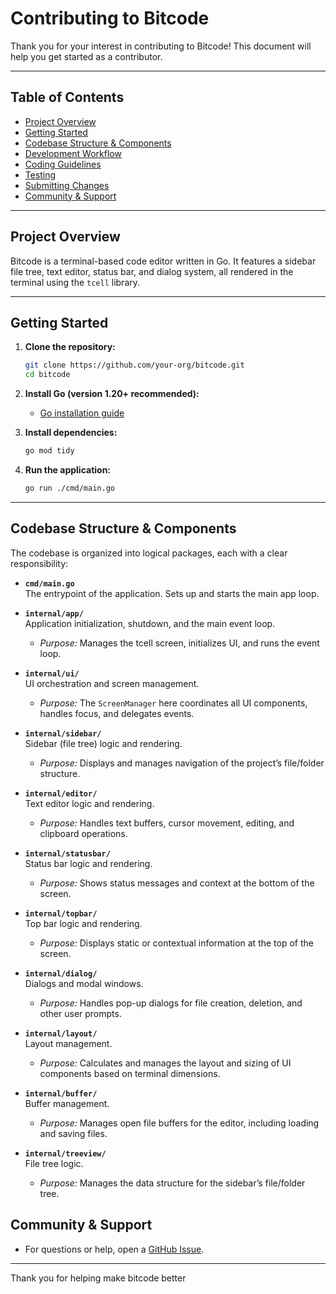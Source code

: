 # Contributing to Bitcode

Thank you for your interest in contributing to Bitcode! This document will help you get started as a contributor.

---

## Table of Contents

- [Project Overview](#project-overview)
- [Getting Started](#getting-started)
- [Codebase Structure & Components](#codebase-structure--components)
- [Development Workflow](#development-workflow)
- [Coding Guidelines](#coding-guidelines)
- [Testing](#testing)
- [Submitting Changes](#submitting-changes)
- [Community & Support](#community--support)

---

## Project Overview

Bitcode is a terminal-based code editor written in Go. It features a sidebar file tree, text editor, status bar, and dialog system, all rendered in the terminal using the `tcell` library.

---

## Getting Started

1. **Clone the repository:**
   ```sh
   git clone https://github.com/your-org/bitcode.git
   cd bitcode
   ```

2. **Install Go (version 1.20+ recommended):**
   - [Go installation guide](https://golang.org/doc/install)

3. **Install dependencies:**
   ```sh
   go mod tidy
   ```

4. **Run the application:**
   ```sh
   go run ./cmd/main.go
   ```

---

## Codebase Structure & Components

The codebase is organized into logical packages, each with a clear responsibility:

- **`cmd/main.go`**  
  The entrypoint of the application. Sets up and starts the main app loop.

- **`internal/app/`**  
  Application initialization, shutdown, and the main event loop.  
  - *Purpose:* Manages the tcell screen, initializes UI, and runs the event loop.

- **`internal/ui/`**  
  UI orchestration and screen management.  
  - *Purpose:* The `ScreenManager` here coordinates all UI components, handles focus, and delegates events.

- **`internal/sidebar/`**  
  Sidebar (file tree) logic and rendering.  
  - *Purpose:* Displays and manages navigation of the project’s file/folder structure.

- **`internal/editor/`**  
  Text editor logic and rendering.  
  - *Purpose:* Handles text buffers, cursor movement, editing, and clipboard operations.

- **`internal/statusbar/`**  
  Status bar logic and rendering.  
  - *Purpose:* Shows status messages and context at the bottom of the screen.

- **`internal/topbar/`**  
  Top bar logic and rendering.  
  - *Purpose:* Displays static or contextual information at the top of the screen.

- **`internal/dialog/`**  
  Dialogs and modal windows.  
  - *Purpose:* Handles pop-up dialogs for file creation, deletion, and other user prompts.

- **`internal/layout/`**  
  Layout management.  
  - *Purpose:* Calculates and manages the layout and sizing of UI components based on terminal dimensions.

- **`internal/buffer/`**  
  Buffer management.  
  - *Purpose:* Manages open file buffers for the editor, including loading and saving files.

- **`internal/treeview/`**  
  File tree logic.  
  - *Purpose:* Manages the data structure for the sidebar’s file/folder tree.

## Community & Support

- For questions or help, open a [GitHub Issue](https://github.com/your-org/bitcode/issues).

---

Thank you for helping make bitcode better